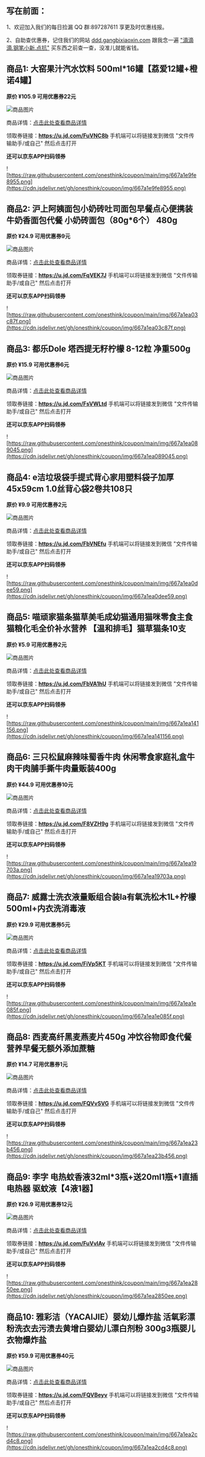 ## 写在前面：

1、欢迎加入我们的每日捡漏 QQ 群:897287611 享更及时优惠线报。

2、自助查优惠券，记住我们的网站 [ddd.gangbixiaoxin.com](https://ddd.gangbixiaoxin.com) 跟我念一遍 ["滴滴滴.钢笔小新.点抗"](https://ddd.gangbixiaoxin.com) 买东西之前查一查，没准儿就能省钱。

## 商品1: 大窑果汁汽水饮料 500ml*16罐【荔爱12罐+橙诺4罐】

**原价 ¥105.9 可用优惠券22元**

![商品图片](http://img14.360buyimg.com/n1/jfs/t1/249200/12/11306/475157/6667b8aeFb4a987bf/70dc6eb9cf198790.png)

商品详情：[点击此处查看商品详情](https://union-click.jd.com/jdc?e=1003156031&amp;p=JF8BARwJK1olXwMKV1deC0wSA18IGlodWQAAVVhbDkMTAV9MRANLAjZbERscSkAJHTdNTwcKBlMdBgABFksWAmcMHVkUWwAEXFpfFxJSXzI4YT9LJgBXI1c4WhceQBJTfzBKXHRBElJROEonAG4IHFITWgALUW5cWEpHAj8JS1olXQYyFTBdCUoSB2cPHGsUbQYEVFZeDkMUBm8BHl0lXQ4FZInwsJ6dsrqAoo-L1dG784vUtJ-Ji184K1glXQcDVl5ZD0oVA184G2sWbVhsVQ1bCkpEVGpmRhJQHVBLU1wzCE8VA28PHVIRbQQDVVxfOHsnfA1zXyRcBlRRAyEudzIWC25Tbg9AAXpUOlw2YThESyxsch5mCltVVx0lUXsXMw)

领取券链接：**https://u.jd.com/FuVNC8b** 手机端可以将链接发到微信 "文件传输助手/或自己" 然后点击打开

**还可以京东APP扫码领券**

![https://raw.githubusercontent.com/onesthink/coupon/main/img/667a1e9fe8955.png](https://cdn.jsdelivr.net/gh/onesthink/coupon/img/667a1e9fe8955.png)

## 商品2: 沪上阿姨面包小奶砖吐司面包早餐点心便携装牛奶香面包代餐 小奶砖面包（80g*6个） 480g

**原价 ¥24.9 可用优惠券9元**

![商品图片](http://img14.360buyimg.com/n1/jfs/t1/234740/11/19982/96149/6679b50fF23d3b8ad/9d15db1c34e49d4f.jpg)

商品详情：[点击此处查看商品详情](https://union-click.jd.com/jdc?e=1003156031&amp;p=JF8BARwJK1olXwMKV1dbC0MeBl8IGlodVAEDVVhUC04TA19MRANLAjZbERscSkAJHTdNTwcKBlMdBgABFksWAmcBHFoUWw8BUVpdFxJSXzI4RRNwOGFbUTU_AD0fRTteYy5wB0ZkAlJROEonAG4IHFITWgALUW5cWEpHAj8JS1olXQYyFTBdDEsUAmcAGWsUbQYEVFZeDkMUBmsKHV8lXQ4FZInwsJ6dsrqAoo-L1dG784vUtJ-Ji184K1glXQcDVl5ZD0oVA184G2sWbVhsVQ1bCx8fVjpmRhJQHVBJHx4zCE8SB20JHFMdbQQDVVxfOHsnZGoLHDpmHAVhFDg2AE9WAhZJfThDKVtHOlwqfh1gRyZBRQYTDlJXAlwvDXsXMw)

领取券链接：**https://u.jd.com/FqVEK7J** 手机端可以将链接发到微信 "文件传输助手/或自己" 然后点击打开

**还可以京东APP扫码领券**

![https://raw.githubusercontent.com/onesthink/coupon/main/img/667a1ea03c87f.png](https://cdn.jsdelivr.net/gh/onesthink/coupon/img/667a1ea03c87f.png)

## 商品3: 都乐Dole 塔西提无籽柠檬 8-12粒 净重500g

**原价 ¥15.9 可用优惠券6元**

![商品图片](http://img14.360buyimg.com/n1/jfs/t1/189666/18/46365/82562/6656d9beF454bb81d/76181f9a71656b04.jpg)

商品详情：[点击此处查看商品详情](https://union-click.jd.com/jdc?e=1003156031&amp;p=JF8BARwJK1olXwMKUFtbCEsTAl8IGloTXg4GUV1eCU8XBF9MRANLAjZbERscSkAJHTdNTwcKBlMdBgABFksWAmkLE18QXgUDUF5aFxJSXzI4SA0VFX16UiA4CSkQSG9XGVlLWGB4JFJROEonAG4IHFITWgALUW5cWEpHAj8JS1olXQYyFTBdCE8TAGkIGmsUbQYEVFZeDkMUBmkPH1olXQ4FZInwsJ6dsrqAoo-L1dG784vUtJ-Ji184K1glXQcDVl5ZD0oVA184G2sWbVhsVQ1UDx8QBDxmRhJQHV8CFBYzCE8VA20NG1wVbQQDVVxfOHsnBCx7Qh0WI3lqKh5bbhtQAhV2ZjMULkIFOlwUWhBFdg5WRw1nPXZUMS0eDHsXMw)

领取券链接：**https://u.jd.com/FsVWLtd** 手机端可以将链接发到微信 "文件传输助手/或自己" 然后点击打开

**还可以京东APP扫码领券**

![https://raw.githubusercontent.com/onesthink/coupon/main/img/667a1ea089045.png](https://cdn.jsdelivr.net/gh/onesthink/coupon/img/667a1ea089045.png)

## 商品4: e洁垃圾袋手提式背心家用塑料袋子加厚 45x59cm 1.0丝背心袋2卷共108只

**原价 ¥9.9 可用优惠券2元**

![商品图片](http://img14.360buyimg.com/n1/jfs/t1/224892/13/5461/75092/656700a3F7bbe1cac/47b101cd7dffc3e4.jpg)

商品详情：[点击此处查看商品详情](https://union-click.jd.com/jdc?e=1003156031&amp;p=JF8BARoJK1olXwMKUFleCU4TA18IGloXWgMHU1teCUgTB19MRANLAjZbERscSkAJHTdNTwcKBlMdBgABFksWAm0PHl4SWAUDV1pZFxJSXzI4exIQGEF1VBw4ai1EVxsWGTJpL09CNFJROEonAG4IHFITWgALUW5cWEpHAj8JS1olXQYyFTBdCEgVBGo4GmsVWwYKV1hVC04fB2oNK1sdWjbV-eaIgvrCi9bchdPC5KHX3eKJlsMnM18LK1sUXAQCUFlcCksnM284GGtLMwdRXF5fDB4QbTJBXhtMXwBQOl5ZDU8VCm4IHWsXXAcAVm5tODIVVAhcZitGCU1WJisBXjNHcxhtHy5OOGgAPSwVVStDWRNPHABpAmdjEzZtCHs)

领取券链接：**https://u.jd.com/FbVNEfu** 手机端可以将链接发到微信 "文件传输助手/或自己" 然后点击打开

**还可以京东APP扫码领券**

![https://raw.githubusercontent.com/onesthink/coupon/main/img/667a1ea0dee59.png](https://cdn.jsdelivr.net/gh/onesthink/coupon/img/667a1ea0dee59.png)

## 商品5: 喵顽家猫条猫草美毛成幼猫通用猫咪零食主食猫粮化毛全价补水营养 【温和排毛】猫草猫条10支

**原价 ¥5.9 可用优惠券2元**

![商品图片](http://img14.360buyimg.com/n1/jfs/t1/249620/1/12123/77013/6675750fFc04f8f47/3eec087f7845f495.jpg)

商品详情：[点击此处查看商品详情](https://union-click.jd.com/jdc?e=1003156031&amp;p=JF8BARwJK1olXwMKUF1aCE0UBF8IGlsUWQIBUF5aCEMVBF9MRANLAjZbERscSkAJHTdNTwcKBlMdBgABFksWA24MH1gRXQECXFxaFxJSXzI4Ej9dI3pcCyQ-fRd3aj8NSDMVLURAJFJROEonAG4IHFITWgALUW5cWEpHAj8JS1olXQYyFTBdDkwXB2oMEmsUbQYEVFZeDkMUB28KGVolXQ4FZInwsJ6dsrqAoo-L1dG784vUtJ-Ji184K1glXQcDVl5ZD0oVA184G2sWbVhsVQ1YX0JEBm5mRhJQHV8HCVgzCE8SBGwLH1sRbQQDVVxfOHsnezF1bzJ8IXMHHQQIXDAWfhB0ExptCwUGOlxYCRRTfzxYZj5xIlF7VjobD3sXMw)

领取券链接：**https://u.jd.com/FbVA1hU** 手机端可以将链接发到微信 "文件传输助手/或自己" 然后点击打开

**还可以京东APP扫码领券**

![https://raw.githubusercontent.com/onesthink/coupon/main/img/667a1ea141156.png](https://cdn.jsdelivr.net/gh/onesthink/coupon/img/667a1ea141156.png)

## 商品6: 三只松鼠麻辣味蜀香牛肉 休闲零食家庭礼盒牛肉干肉脯手撕牛肉量贩装400g

**原价 ¥44.9 可用优惠券10元**

![商品图片](http://img14.360buyimg.com/n1/jfs/t1/236865/38/2034/155690/6549f026Fef91ac6e/679293a0b008aaab.jpg)

商品详情：[点击此处查看商品详情](https://union-click.jd.com/jdc?e=1003156031&amp;p=JF8BARoJK1olXwMKUFlbD08RBl8IGloUWQ8DVlZcDkonRzBQRQQlBENHFRxWFlVPRjtUBABAQlRcCEBdCUoWB2YJGVMUWwcdDRsBVXsVRwdUE1J9GWUEKh0GYShHfGhQGiR1UQoyVW5eCUsQCmkPHVIQbQdSVQ5cWEpHAl8IG2tDMwYDVV9cCE8UBGY4GmsVWwYKV1hVC08UBGsAK1sdWjbV-eaIgvrCi9bchdPC5KHX3eKJlsMnM18LK1sUXAQCUFlcCksnM284GGtLMwdRXF5fDEMVbTJBXhtMWVoBOl5ZDU8XBGsPHGsXXAcAVm5tOA9IB28PGxsQGWd8ByNZcx5KQxVNRRhLJ2gAAwgrQwxXRTlOZSAVOFRACCltCHs)

领取券链接：**https://u.jd.com/F8VZH9g** 手机端可以将链接发到微信 "文件传输助手/或自己" 然后点击打开

**还可以京东APP扫码领券**

![https://raw.githubusercontent.com/onesthink/coupon/main/img/667a1ea19703a.png](https://cdn.jsdelivr.net/gh/onesthink/coupon/img/667a1ea19703a.png)

## 商品7: 威露士洗衣液量贩组合装la有氧洗松木1L+柠檬500ml+内衣洗消毒液

**原价 ¥29.9 可用优惠券5元**

![商品图片](http://img14.360buyimg.com/n1/jfs/t1/220718/33/20296/230113/62f497dbE6933c720/fbf37fa15f5ce2e3.jpg)

商品详情：[点击此处查看商品详情](https://union-click.jd.com/jdc?e=1003156031&amp;p=JF8BAREJK1olXwMKVlhYAUkSBV8IG1gUXAQCUF1dOA9IWzFXKwJQGEdAX0BDUA5DX3BTTkRHA1ocVF5eCUoVA2sLG0RMGFpfZB9bUUNpVx9bew9zHnNnAQwZThBeHSkEF2sUbQUDVFlUDkwRCmo4GgsUDQdSVQ5cOEsXMy5mHl8TWwQyVW5dDksfAGkAGF8SXQUBZF5VD3vArtfdkerA1b_WytaKsezCitPchdMlbTYBZF5cCUkXB2gJGVslbQYyV24DZkpEBGoBG1sQM1tLER4EARsfbW8MGVgXWwQKUG5fCUoVAV84K1x-OmACEFYHSxxJRz0PXCJVDQ91HzU5XiVVRTt8Rg5UPQJ8BxdYUTAUZxo4G2s)

领取券链接：**https://u.jd.com/FiVp5KT** 手机端可以将链接发到微信 "文件传输助手/或自己" 然后点击打开

**还可以京东APP扫码领券**

![https://raw.githubusercontent.com/onesthink/coupon/main/img/667a1ea1e085f.png](https://cdn.jsdelivr.net/gh/onesthink/coupon/img/667a1ea1e085f.png)

## 商品8: 西麦高纤黑麦燕麦片450g 冲饮谷物即食代餐营养早餐无额外添加蔗糖

**原价 ¥14.7 可用优惠券1元**

![商品图片](http://img14.360buyimg.com/n1/jfs/t1/103563/1/47622/211590/66028bdaF231bef28/de7d0084c833f6af.jpg)

商品详情：[点击此处查看商品详情](https://union-click.jd.com/jdc?e=1003156031&amp;p=JF8BAR8JK1olXwMKUVddCE4UA18IGloUXAIBVVZdCEsnRzBQRQQlBENHFRxWFlVPRjtUBABAQlRcCEBdCUoWAmsLGlMVXQYdDRsBVXtUSwYAWytjVGYYBCANQU51RwdKSyBDUQoyVW5eCUsQCmkPHVIQbQdSVQ5cWEpHAl8IG2tGM9GzxIvRipKDjbeDjFwSWjYDZF5bCEMUBWcLH10QXQ4yVFZaOJy6u7qCqo6d5NKc3Inkr56ev7uWk2slbQUyVF9cCksTBG4KG2slXTYBZAAzCRgRC2xdS1x7AE9HFAdVWEN5A2sNH1kXXg8DZFxcCUkVM184Uwl1XG1DLwgnTBRiXhR-XQ1uNHNjVgwkZklBWhFceiMcGlxgJioWUzhffV8IKw)

领取券链接：**https://u.jd.com/FQVvSVG** 手机端可以将链接发到微信 "文件传输助手/或自己" 然后点击打开

**还可以京东APP扫码领券**

![https://raw.githubusercontent.com/onesthink/coupon/main/img/667a1ea23b456.png](https://cdn.jsdelivr.net/gh/onesthink/coupon/img/667a1ea23b456.png)

## 商品9: 李字 电热蚊香液32ml*3瓶+送20ml1瓶+1直插电热器 驱蚊液【4液1器】

**原价 ¥26.9 可用优惠券12元**

![商品图片](http://img14.360buyimg.com/n1/jfs/t1/179412/39/46040/114664/665be954F2d7dbf78/53da409e7dff816b.jpg)

商品详情：[点击此处查看商品详情](https://union-click.jd.com/jdc?e=1003156031&amp;p=JF8BARoJK1olXwMKUFlbAUwRCl8IGloUXQ8GV11eAUknRzBQRQQlBENHFRxWFlVPRjtUBABAQlRcCEBdCUoWA2YMGFgWVAQdDRsBVXtUej9LQglJAGVbBFo1XCtRBG1gQg1TUQoyVW5eCUsQCmkPHVIQbQdSVQ5cWEpHAl8IG2tDMwYDVV9cCUgVB284GmsVWwYKV1hVC08fAGwNK1sdWjbV-eaIgvrCi9bchdPC5KHX3eKJlsMnM18LK1sUXAQCUFlcCksnM284GGtLMwdRVAlfCUMRbTJBXhtMDVhUOl5ZDUwUBmwBHmsXXAcAVm5tODlkZDMBfAFLFGZ-MT0ACUx0WSpaHyhLBmgAIicab09eXRFpUAhIIkVcICRtCHs)

领取券链接：**https://u.jd.com/FuVvIAv** 手机端可以将链接发到微信 "文件传输助手/或自己" 然后点击打开

**还可以京东APP扫码领券**

![https://raw.githubusercontent.com/onesthink/coupon/main/img/667a1ea2850ee.png](https://cdn.jsdelivr.net/gh/onesthink/coupon/img/667a1ea2850ee.png)

## 商品10: 雅彩洁（YACAIJIE）婴幼儿爆炸盐 活氧彩漂粉洗衣去污渍去黄增白婴幼儿漂白剂粉 300g3瓶婴儿衣物爆炸盐

**原价 ¥59.9 可用优惠券40元**

![商品图片](http://img14.360buyimg.com/n1/jfs/t1/194223/38/37357/158129/64f53e5eFe1462b33/19c80aa08248f3f7.jpg)

商品详情：[点击此处查看商品详情](https://union-click.jd.com/jdc?e=1003156031&amp;p=JF8BARwJK1olXwMKVlZaCUIVAF8IGlocWQcAXF5bC0IRAV9MRANLAjZbERscSkAJHTdNTwcKBlMdBgABFksWAmYMGlkdXQABXVhfFxJSXzI4fBBnInxmIAk4EjlgHS19HSNxVWRjElJROEonAG4IHFITWgALUW5cWEpHAj8JS1olXQYyFTBdCUoWBWsBE2sUbQYEVFZeDkMUBG8JHlwlXQ4FZInwsJ6dsrqAoo-L1dG784vUtJ-Ji184K1glXQcDVl5ZD0oVA184G2sWbVhsVQ1VCEgWUWhmRhJQHV9QVxYzCE8SB28AE1oTbQQDVVxfOHsneGpbY1thGVoBCwwdaj1wdywBEhMcL05QOgwldhxBaAwMfS5LOUYAVFoBVnsXMw)

领取券链接：**https://u.jd.com/FQVBeyv** 手机端可以将链接发到微信 "文件传输助手/或自己" 然后点击打开

**还可以京东APP扫码领券**

![https://raw.githubusercontent.com/onesthink/coupon/main/img/667a1ea2cd4c8.png](https://cdn.jsdelivr.net/gh/onesthink/coupon/img/667a1ea2cd4c8.png)

